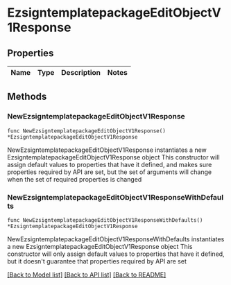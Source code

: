 # EzsigntemplatepackageEditObjectV1Response

## Properties

Name | Type | Description | Notes
------------ | ------------- | ------------- | -------------

## Methods

### NewEzsigntemplatepackageEditObjectV1Response

`func NewEzsigntemplatepackageEditObjectV1Response() *EzsigntemplatepackageEditObjectV1Response`

NewEzsigntemplatepackageEditObjectV1Response instantiates a new EzsigntemplatepackageEditObjectV1Response object
This constructor will assign default values to properties that have it defined,
and makes sure properties required by API are set, but the set of arguments
will change when the set of required properties is changed

### NewEzsigntemplatepackageEditObjectV1ResponseWithDefaults

`func NewEzsigntemplatepackageEditObjectV1ResponseWithDefaults() *EzsigntemplatepackageEditObjectV1Response`

NewEzsigntemplatepackageEditObjectV1ResponseWithDefaults instantiates a new EzsigntemplatepackageEditObjectV1Response object
This constructor will only assign default values to properties that have it defined,
but it doesn't guarantee that properties required by API are set


[[Back to Model list]](../README.md#documentation-for-models) [[Back to API list]](../README.md#documentation-for-api-endpoints) [[Back to README]](../README.md)



